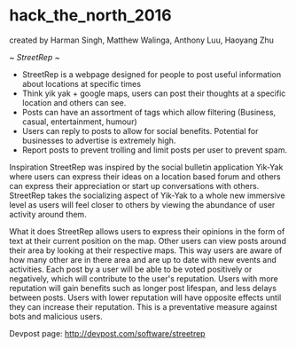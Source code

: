 # hack_the_north_2016
created by Harman Singh, Matthew Walinga, Anthony Luu, Haoyang Zhu

*~ StreetRep ~*
- StreetRep is a webpage designed for people to post useful information about locations at specific times
- Think yik yak + google maps, users can post their thoughts at a specific location and others can see. 
- Posts can have an assortment of tags which allow filtering (Business, casual, entertainment, humour) 
- Users can reply to posts to allow for social benefits. Potential for businesses to advertise is extremely high. 
- Report posts to prevent trolling and limit posts per user to prevent spam.

Inspiration
StreetRep was inspired by the social bulletin application Yik-Yak where users can express their ideas on a location based forum and others can express their appreciation or start up conversations with others. StreetRep takes the socializing aspect of Yik-Yak to a whole new immersive level as users will feel closer to others by viewing the abundance of user activity around them.

What it does
StreetRep allows users to express their opinions in the form of text at their current position on the map. Other users can view posts around their area by looking at their respective maps. This way users are aware of how many other are in there area and are up to date with new events and activities. Each post by a user will be able to be voted positively or negatively, which will contribute to the user's reputation. Users with more reputation will gain benefits such as longer post lifespan, and less delays between posts. Users with lower reputation will have opposite effects until they can increase their reputation. This is a preventative measure against bots and malicious users.

Devpost page: http://devpost.com/software/streetrep

